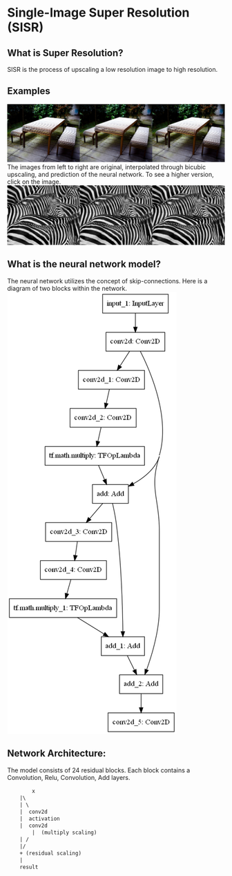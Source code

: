 # Single-Image Super Resolution (SISR)
## What is Super Resolution?
SISR is the process of upscaling a low resolution image to high resolution.

## Examples
![alt text](evaluation/Combined/000000000029.jpg)
The images from left to right are original, interpolated through bicubic upscaling, and prediction of the neural network. To see a higher version, click on the image.
![alt text](evaluation/Combined/000000001300.jpg)


## What is the neural network model?
The neural network utilizes the concept of skip-connections. Here is a diagram of two blocks within the network.
![alt text](data/model.png)

## Network Architecture:
The model consists of 24 residual blocks. Each block contains a Convolution, Relu, Convolution, Add layers.
    
            x
		|\
		| \
		|  conv2d
		|  activation
		|  conv2d
            |  (multiply scaling)
		| /
		|/
		+ (residual scaling)
		|
		result

